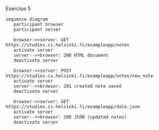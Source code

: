 Exercise 5


    sequence diagram
       participant browser
       participant server

       browser->>server: GET https://studies.cs.helsinki.fi/exampleapp/notes
       activate server
       server-->>browser: 200 HTML document
       deactivate server

       browser->>server: POST https://studies.cs.helsinki.fi/exampleapp/notes/new_note
       activate server
       server-->>browser: 201 created note saved
       deactivate server

       browser->>server: GET https://studies.cs.helsinki.fi/exampleapp/data.json
       activate server
       server-->>browser: 200 JSON (updated notes)
       deactivate server

       


    
    
